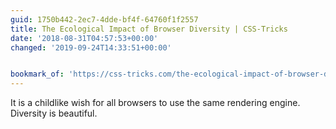 ```yaml
---
guid: 1750b442-2ec7-4dde-bf4f-64760f1f2557
title: The Ecological Impact of Browser Diversity | CSS-Tricks
date: '2018-08-31T04:57:53+00:00'
changed: '2019-09-24T14:33:51+00:00'


bookmark_of: 'https://css-tricks.com/the-ecological-impact-of-browser-diversity/'
---
```



It is a childlike wish for all browsers to use the same rendering engine. Diversity is beautiful.
